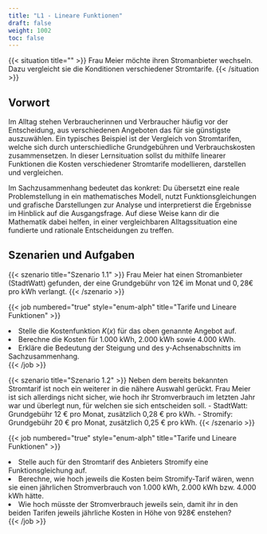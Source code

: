 ```yaml
---
title: "L1 - Lineare Funktionen"
draft: false
weight: 1002
toc: false
---
```


{{< situation title="" >}}
    Frau Meier möchte ihren Stromanbieter wechseln. Dazu vergleicht sie die Konditionen verschiedener Stromtarife.
{{< /situation >}}

## Vorwort

Im Alltag stehen Verbraucherinnen und Verbraucher häufig vor der Entscheidung, aus verschiedenen Angeboten das für sie günstigste auszuwählen. Ein typisches Beispiel ist der Vergleich von Stromtarifen, welche sich durch unterschiedliche Grundgebühren und Verbrauchskosten zusammensetzen. In dieser Lernsituation sollst du mithilfe linearer Funktionen die Kosten verschiedener Stromtarife modellieren, darstellen und vergleichen.

Im Sachzusammenhang bedeutet das konkret: Du übersetzt eine reale Problemstellung in ein mathematisches Modell, nutzt Funktionsgleichungen und grafische Darstellungen zur Analyse und interpretierst die Ergebnisse im Hinblick auf die Ausgangsfrage. Auf diese Weise kann dir die Mathematik dabei helfen, in einer vergleichbaren Alltagssituation eine fundierte und rationale Entscheidungen zu treffen.

## Szenarien und Aufgaben

<!-- ## Szenario #1 -->

{{< szenario title="Szenario 1.1" >}}
    Frau Meier hat einen Stromanbieter (StadtWatt) gefunden, der eine Grundgebühr von $12€$ im Monat und $0,28€$ pro kWh verlangt.
{{< /szenario >}}

{{< job numbered="true" style="enum-alph" title="Tarife und Lineare Funktionen" >}}
    <li>Stelle die Kostenfunktion $K(x)$ für das oben genannte Angebot auf.</li>
    <li>Berechne die Kosten für 1.000 kWh, 2.000 kWh sowie 4.000 kWh.</li>
    <li>Erkläre die Bedeutung der Steigung und des y-Achsenabschnitts im Sachzusammenhang.</li>
{{< /job >}}

{{< szenario title="Szenario 1.2" >}}
    Neben dem bereits bekannten Stromtarif ist noch ein weiterer in die nähere Auswahl gerückt. Frau Meier ist sich allerdings nicht sicher, wie hoch ihr Stromverbrauch im letzten Jahr war und überlegt nun, für welchen sie sich entscheiden soll.
    - StadtWatt: Grundgebühr 12 € pro Monat, zusätzlich 0,28 € pro kWh.
    - Stromify: Grundgebühr 20 € pro Monat, zusätzlich 0,25 € pro kWh.
{{< /szenario >}}

{{< job numbered="true" style="enum-alph" title="Tarife und Lineare Funktionen" >}}
    <li>Stelle auch für den Stromtarif des Anbieters Stromify eine Funktionsgleichung auf.</li>
    <li>Berechne, wie hoch jeweils die Kosten beim Stromify-Tarif wären, wenn sie einen jährlichen Stromverbrauch von 1.000 kWh, 2.000 kWh bzw. 4.000 kWh hätte.</li>
    <li>Wie hoch müsste der Stromverbrauch jeweils sein, damit ihr in den beiden Tarifen jeweils jährliche Kosten in Höhe von 928€ enstehen?</li>
{{< /job >}}
